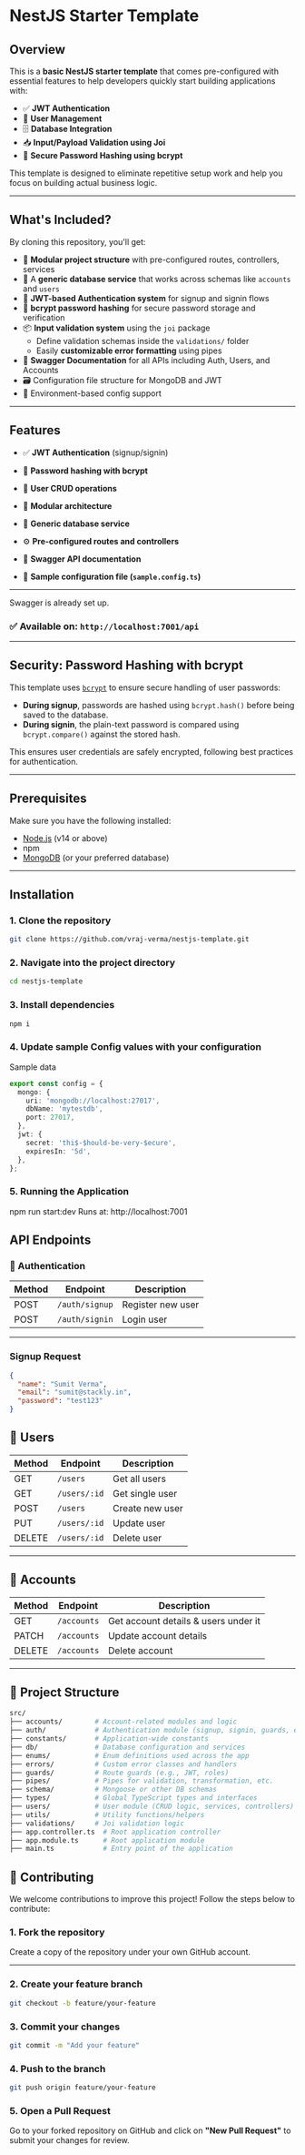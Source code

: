 # NestJS Starter Template

## Overview

This is a **basic NestJS starter template** that comes pre-configured with essential features to help developers quickly start building applications with:

- ✅ **JWT Authentication**
- 👤 **User Management**
- 🗄️ **Database Integration**
- 📥 **Input/Payload Validation using Joi**
- 🔐 **Secure Password Hashing using bcrypt**

This template is designed to eliminate repetitive setup work and help you focus on building actual business logic.

---

## What's Included?

By cloning this repository, you'll get:

- 🧱 **Modular project structure** with pre-configured routes, controllers, services
- 🧩 A **generic database service** that works across schemas like `accounts` and `users`
- 🔐 **JWT-based Authentication system** for signup and signin flows
- 🔐 **bcrypt password hashing** for secure password storage and verification
- 📦 **Input validation system** using the `joi` package  
  - Define validation schemas inside the `validations/` folder  
  - Easily **customizable error formatting** using pipes
- 📄 **Swagger Documentation** for all APIs including Auth, Users, and Accounts
- 🗃️ Configuration file structure for MongoDB and JWT
- 🔁 Environment-based config support

---

## Features

- ✅ **JWT Authentication** (signup/signin)
- 🔐 **Password hashing with bcrypt**
- 👤 **User CRUD operations**
- 🧱 **Modular architecture**
- 🧩 **Generic database service**
- ⚙️ **Pre-configured routes and controllers**
- 📄 **Swagger API documentation**

- 📝 **Sample configuration file (`sample.config.ts`)**

---


Swagger is already set up.

### ✅ Available on: `http://localhost:7001/api`

---

## Security: Password Hashing with bcrypt

This template uses [`bcrypt`](https://www.npmjs.com/package/bcrypt) to ensure secure handling of user passwords:

- **During signup**, passwords are hashed using `bcrypt.hash()` before being saved to the database.
- **During signin**, the plain-text password is compared using `bcrypt.compare()` against the stored hash.

This ensures user credentials are safely encrypted, following best practices for authentication.

---


## Prerequisites

Make sure you have the following installed:

- [Node.js](https://nodejs.org/) (v14 or above)
- npm
- [MongoDB](https://www.mongodb.com/lp/cloud/atlas/) (or your preferred database)

---

## Installation

### 1. Clone the repository

```bash
git clone https://github.com/vraj-verma/nestjs-template.git
```

### 2. Navigate into the project directory

```bash
cd nestjs-template
```

### 3. Install dependencies
```bash
npm i
```

### 4. Update sample Config values with your configuration
Sample data 
```typescript
export const config = {
  mongo: {
    uri: 'mongodb://localhost:27017',
    dbName: 'mytestdb',
    port: 27017,
  },
  jwt: {
    secret: 'thi$-$hould-be-very-$ecure',
    expiresIn: '5d',
  },
};
```


### 5. Running the Application
npm run start:dev
Runs at: http://localhost:7001



## API Endpoints

### 🔐 Authentication

| Method | Endpoint       | Description       |
| ------ | -------------- | ----------------- |
| POST   | `/auth/signup` | Register new user |
| POST   | `/auth/signin` | Login user        |

---

### Signup Request

```json
{
  "name": "Sumit Verma",
  "email": "sumit@stackly.in",
  "password": "test123"
}

```
## 👥 Users

| Method | Endpoint     | Description     |
| ------ | ------------ | --------------- |
| GET    | `/users`     | Get all users   |
| GET    | `/users/:id` | Get single user |
| POST   | `/users`     | Create new user |
| PUT    | `/users/:id` | Update user     |
| DELETE | `/users/:id` | Delete user     |

---

## 👥 Accounts

| Method | Endpoint    | Description                          |
| ------ | ----------- | ------------------------------------ |
| GET    | `/accounts` | Get account details & users under it |
| PATCH  | `/accounts` | Update account details               |
| DELETE | `/accounts` | Delete account                       |

---

## 📁 Project Structure

```bash
src/
├── accounts/        # Account-related modules and logic
├── auth/            # Authentication module (signup, signin, guards, etc.)
├── constants/       # Application-wide constants
├── db/              # Database configuration and services
├── enums/           # Enum definitions used across the app
├── errors/          # Custom error classes and handlers
├── guards/          # Route guards (e.g., JWT, roles)
├── pipes/           # Pipes for validation, transformation, etc.
├── schema/          # Mongoose or other DB schemas
├── types/           # Global TypeScript types and interfaces
├── users/           # User module (CRUD logic, services, controllers)
├── utils/           # Utility functions/helpers
├── validations/     # Joi validation logic
├── app.controller.ts  # Root application controller
├── app.module.ts      # Root application module
├── main.ts            # Entry point of the application

```


## 🤝 Contributing

We welcome contributions to improve this project! Follow the steps below to contribute:

### 1. Fork the repository

Create a copy of the repository under your own GitHub account.

---

### 2. Create your feature branch

```bash
git checkout -b feature/your-feature
```

### 3. Commit your changes

```bash
git commit -m "Add your feature"
```

### 4. Push to the branch
```bash
git push origin feature/your-feature
```

### 5. Open a Pull Request

Go to your forked repository on GitHub and click on **"New Pull Request"** to submit your changes for review.
